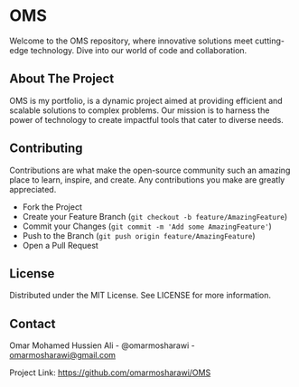 # OMS
Welcome to the OMS repository, where innovative solutions meet cutting-edge technology. Dive into our world of code and collaboration.

## About The Project
OMS is my portfolio, is a dynamic project aimed at providing efficient and scalable solutions to complex problems. Our mission is to harness the power of technology to create impactful tools that cater to diverse needs.

## Contributing
Contributions are what make the open-source community such an amazing place to learn, inspire, and create. Any contributions you make are greatly appreciated.

- Fork the Project
- Create your Feature Branch (`git checkout -b feature/AmazingFeature`)
- Commit your Changes (`git commit -m 'Add some AmazingFeature'`)
- Push to the Branch (`git push origin feature/AmazingFeature`)
- Open a Pull Request

## License
Distributed under the MIT License. See LICENSE for more information.

## Contact
Omar Mohamed Hussien Ali - @omarmosharawi - omarmosharawi@gmail.com

Project Link: https://github.com/omarmosharawi/OMS
